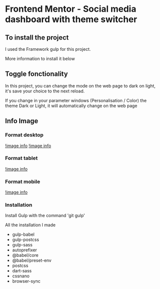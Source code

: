 # Frontend Mentor - Social media dashboard with theme switcher

## To install the project

I used the Framework gulp for this project.

More information to install it below

## Toggle fonctionality

In this project, you can change the mode on the web page to dark on light, it's save your choice to the next reload.

If you change in your parameter windows (Personalisation / Color) the theme Dark or Light, it will automatically change on the web page

## Info Image

### Format desktop

[!image info](images/Macbook%20Pro-1715067535510.jpg)
[!image info](images/Macbook%20Pro-1715067558048.jpg)

### Format tablet

[!image info](images/Galaxy%20Tab%20S4-1715067529951.jpg)

### Format mobile

[!image info](images/iPhone%2012%20Pro-1715067533784.jpeg)

### Installation

Install Gulp with the command 'git gulp'

All the installation I made

- gulp-babel
- gulp-postcss
- gulp-sass
- autoprefixer
- @babel/core
- @babel/preset-env
- postcss
- dart-sass
- cssnano
- browser-sync
